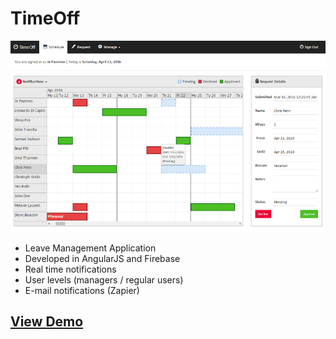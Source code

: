 # TimeOff


![Main Desktop Screen](https://github.com/jxpazmino/timeoff/blob/master/screenshot.png)

- Leave Management Application
- Developed in AngularJS and Firebase
- Real time notifications
- User levels (managers / regular users)
- E-mail notifications (Zapier)

[View Demo](http://timeoff.jxpazmino.com)
--------------
